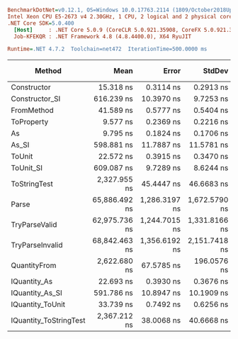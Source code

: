 ``` ini

BenchmarkDotNet=v0.12.1, OS=Windows 10.0.17763.2114 (1809/October2018Update/Redstone5)
Intel Xeon CPU E5-2673 v4 2.30GHz, 1 CPU, 2 logical and 2 physical cores
.NET Core SDK=5.0.400
  [Host]     : .NET Core 5.0.9 (CoreCLR 5.0.921.35908, CoreFX 5.0.921.35908), X64 RyuJIT
  Job-KFEKQR : .NET Framework 4.8 (4.8.4400.0), X64 RyuJIT

Runtime=.NET 4.7.2  Toolchain=net472  IterationTime=500.0000 ms  

```
|                 Method |          Mean |         Error |        StdDev |  Gen 0 |  Gen 1 | Gen 2 | Allocated |
|----------------------- |--------------:|--------------:|--------------:|-------:|-------:|------:|----------:|
|            Constructor |     15.318 ns |     0.3114 ns |     0.2913 ns |      - |      - |     - |         - |
|         Constructor_SI |    616.239 ns |    10.3970 ns |     9.7253 ns | 0.0269 |      - |     - |     201 B |
|             FromMethod |     41.589 ns |     0.5777 ns |     0.5404 ns |      - |      - |     - |         - |
|             ToProperty |      9.577 ns |     0.2369 ns |     0.2216 ns |      - |      - |     - |         - |
|                     As |      9.795 ns |     0.1824 ns |     0.1706 ns |      - |      - |     - |         - |
|                  As_SI |    598.881 ns |    11.7887 ns |    11.5781 ns | 0.0275 |      - |     - |     201 B |
|                 ToUnit |     22.572 ns |     0.3915 ns |     0.3470 ns |      - |      - |     - |         - |
|              ToUnit_SI |    609.087 ns |     9.7289 ns |     8.6244 ns | 0.0272 |      - |     - |     201 B |
|           ToStringTest |  2,327.955 ns |    45.4447 ns |    46.6683 ns | 0.1779 |      - |     - |    1220 B |
|                  Parse | 65,886.492 ns | 1,286.3197 ns | 1,672.5790 ns | 8.1290 | 0.2540 |     - |   54377 B |
|          TryParseValid | 62,975.736 ns | 1,244.7015 ns | 1,331.8166 ns | 8.2289 | 0.2532 |     - |   54353 B |
|        TryParseInvalid | 68,842.463 ns | 1,356.6192 ns | 2,151.7418 ns | 8.1343 | 0.2582 |     - |   53895 B |
|           QuantityFrom |  2,622.680 ns |    67.5785 ns |   196.0576 ns |      - |      - |     - |    8192 B |
|           IQuantity_As |     22.693 ns |     0.3930 ns |     0.3676 ns | 0.0036 |      - |     - |      24 B |
|        IQuantity_As_SI |    591.786 ns |    10.8947 ns |    10.1909 ns | 0.0278 |      - |     - |     201 B |
|       IQuantity_ToUnit |     33.739 ns |     0.7492 ns |     0.6256 ns | 0.0086 |      - |     - |      56 B |
| IQuantity_ToStringTest |  2,367.212 ns |    38.0068 ns |    40.6668 ns | 0.1769 |      - |     - |    1220 B |
